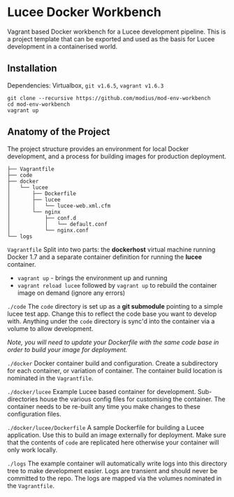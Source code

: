 # Lucee Docker Workbench

Vagrant based Docker workbench for a Lucee development pipeline.  This is a project template that can be exported and used as the basis for Lucee development in a containerised world.


## Installation

Dependencies: Virtualbox, `git v1.6.5`, `vagrant v1.6.3`

```
git clone --recursive https://github.com/modius/mod-env-workbench
cd mod-env-workbench
vagrant up
```

## Anatomy of the Project

The project structure provides an environment for local Docker development, and a process for building images for production deployment.

```
├── Vagrantfile
├── code
├── docker
│   └── lucee
│       ├── Dockerfile
│       ├── lucee
│       │   └── lucee-web.xml.cfm
│       └── nginx
│           ├── conf.d
│           │   └── default.conf
│           └── nginx.conf
└── logs
```

`Vagrantfile`
Split into two parts: the **dockerhost** virtual machine running Docker 1.7 and a separate container definition for running the **lucee** container.

- `vagrant up` - brings the environment up and running
- `vagrant reload lucee` followed by `vagrant up` to rebuild the container image on demand (ignore any errors)

`./code`
The `code` directory is set up as a **git submodule** pointing to a simple lucee test app. Change this to reflect the code base you want to develop with.  Anything under the `code` directory is sync'd into the container via a volume to allow development.

_Note, you will need to update your Dockerfile with the same code base in order to build your image for deployment._

`./docker`
Docker container build and configuration. Create a subdirectory for each container, or variation of container.  The container build location is nominated in the `Vagrantfile`.


`./docker/lucee`
Example Lucee based container for development.  Sub-directories house the various config files for customising the container.  The container needs to be re-built any time you make changes to these configuration files.

`./docker/lucee/Dockerfile`
A sample Dockerfile for building a Lucee application. Use this to build an image externally for deployment.  Make sure that the contents of `code` are replicated here otherwise your container will only work locally.

`./logs`
The example container will automatically write logs into this directory tree to make development easier. Logs are transient and should never be committed to the repo.  The logs are mapped via the volumes nominated in the `Vagrantfile`.